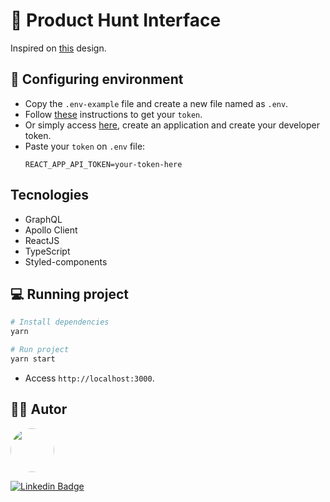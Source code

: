 # 🚀 Product Hunt Interface

Inspired on [this](https://dribbble.com/shots/5650328/attachments/5650328-ProductHunt-Mobile-App-Redesign-Day-338-365-Project365?mode=media) design.

## 🔧 Configuring environment

- Copy the `.env-example` file and create a new file named as `.env`.
- Follow [these](https://api.producthunt.com/v2/docs) instructions to get your `token`.
- Or simply access [here](https://www.producthunt.com/v2/oauth/applications), create an application and create your developer token.
- Paste your `token` on `.env` file:
  ```
  REACT_APP_API_TOKEN=your-token-here
  ```
  
## Tecnologies

- GraphQL
- Apollo Client
- ReactJS
- TypeScript
- Styled-components

## 💻 Running project

```bash
# Install dependencies
yarn

# Run project
yarn start
```

- Access `http://localhost:3000`.


## 👨‍💻 Autor
<img style="border-radius: 50%;" src="https://media-exp1.licdn.com/dms/image/C4D03AQHhVRUrg0-HOA/profile-displayphoto-shrink_200_200/0/1616630141036?e=1622678400&v=beta&t=dq4epFH4tJLs-cnd4zUUOO2CHp7Xq5NsrwalWyhAV7k" width="70px;" alt=""/>


[![Linkedin Badge](https://img.shields.io/badge/-Vinicius-blue?style=flat-square&logo=Linkedin&logoColor=white&link=https://www.linkedin.com/in/vinicius-soran%C3%A7o/)](https://www.linkedin.com/in/vinicius-soran%C3%A7o/)
